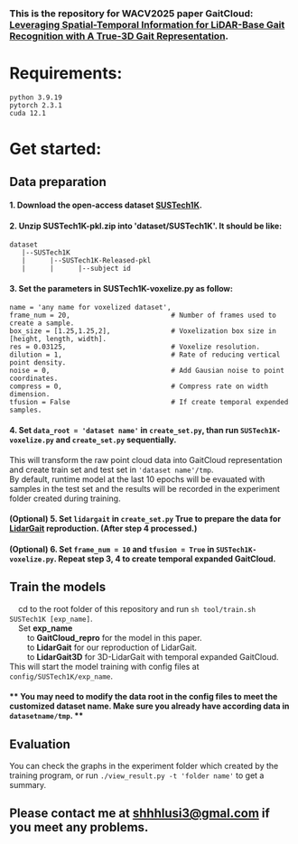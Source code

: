 ### This is the repository for WACV2025 paper GaitCloud: [Leveraging Spatial-Temporal Information for LiDAR-Base Gait Recognition with A True-3D Gait Representation](https://openaccess.thecvf.com/content/WACV2025/papers/Zhang_GaitCloud_Leveraging_Spatial-Temporal_Information_for_LiDAR-Base_Gait_Recognition_with_A_WACV_2025_paper.pdf).

# Requirements:
    python 3.9.19  
    pytorch 2.3.1  
    cuda 12.1

# Get started:
## Data preparation
#### 1. Download the open-access dataset [SUSTech1K](https://openxlab.org.cn/datasets/noahshen/SUSTech1K).  
#### 2. Unzip SUSTech1K-pkl.zip into 'dataset/SUSTech1K'. It should be like:  
    dataset
       |--SUSTech1K
       |      |--SUSTech1K-Released-pkl
       |      |      |--subject id
#### 3. Set the parameters in **SUSTech1K-voxelize.py** as follow:  
    name = 'any name for voxelized dataset',  
    frame_num = 20,                         # Number of frames used to create a sample.  
    box_size = [1.25,1.25,2],               # Voxelization box size in [height, length, width].  
    res = 0.03125,                          # Voxelize resolution.  
    dilution = 1,                           # Rate of reducing vertical point density.  
    noise = 0,                              # Add Gausian noise to point coordinates.  
    compress = 0,                           # Compress rate on width dimension.  
    tfusion = False                         # If create temporal expended samples.  
#### 4. Set `data_root = 'dataset name'` in `create_set.py`, than run `SUSTech1K-voxelize.py` and `create_set.py` sequentially.  
This will transform the raw point cloud data into GaitCloud representation and create train set and test set in `'dataset name'/tmp`.  
By default, runtime model at the last 10 epochs will be evauated with samples in the test set and the results will be recorded in the experiment folder created during training.
#### \(Optional\) 5. Set `lidargait` in `create_set.py` True to prepare the data for [LidarGait](https://openaccess.thecvf.com/content/CVPR2023/papers/Shen_LidarGait_Benchmarking_3D_Gait_Recognition_With_Point_Clouds_CVPR_2023_paper.pdf)   reproduction. \(After step 4 processed.\)  
#### \(Optional\) 6. Set `frame_num = 10` and `tfusion = True` in `SUSTech1K-voxelize.py`. Repeat step 3, 4 to create temporal expanded GaitCloud.  

## Train the models  
&nbsp;&nbsp;&nbsp;&nbsp;cd to the root folder of this repository and run `sh tool/train.sh SUSTech1K [exp_name]`.  
&nbsp;&nbsp;&nbsp;&nbsp;Set **exp_name**  
&nbsp;&nbsp;&nbsp;&nbsp;&nbsp;&nbsp;&nbsp;&nbsp;to **GaitCloud_repro** for the model in this paper.  
&nbsp;&nbsp;&nbsp;&nbsp;&nbsp;&nbsp;&nbsp;&nbsp;to **LidarGait** for our reproduction of LidarGait.  
&nbsp;&nbsp;&nbsp;&nbsp;&nbsp;&nbsp;&nbsp;&nbsp;to **LidarGait3D** for 3D-LidarGait with temporal expanded GaitCloud.  
This will start the model training with config files at `config/SUSTech1K/exp_name`.  
#### \*\* You may need to modify the data root in the config files to meet the customized dataset name. Make sure you already have according data in `datasetname/tmp`. \*\*

## Evaluation
You can check the graphs in the experiment folder which created by the training program, or run `./view_result.py -t 'folder name'` to get a summary.

##  Please contact me at shhhlusi3@gmal.com if you meet any problems.
